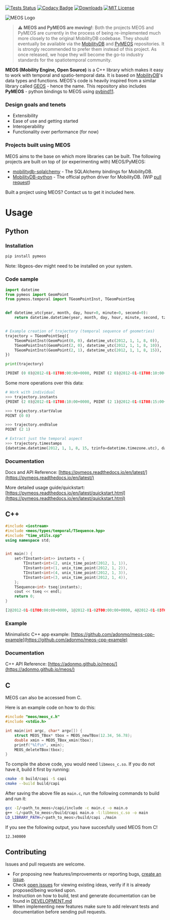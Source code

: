 [![Tests Status](https://github.com/adonmo/meos/workflows/Tests/badge.svg)](https://github.com/adonmo/meos/actions) [![Codacy Badge](https://app.codacy.com/project/badge/Grade/7e51e8a09bdd424f83af953585fd14b9)](https://www.codacy.com/gh/adonmo/meos?utm_source=github.com&amp;utm_medium=referral&amp;utm_content=adonmo/meos&amp;utm_campaign=Badge_Grade) [![Downloads](https://pepy.tech/badge/pymeos)](https://pepy.tech/project/pymeos) [![MIT License](https://img.shields.io/github/license/adonmo/meos.svg)](https://github.com/adonmo/meos/blob/master/LICENSE.txt)

![MEOS Logo](https://i.imgur.com/ppfYUeT.png)

> :warning: **MEOS and PyMEOS are moving!**: Both the projects MEOS and PyMEOS are currently in the process of being re-implemented much more closely to the original MobilityDB codebase. They should eventually be available via the [MobilityDB](https://github.com/MobilityDB/MobilityDB) and [PyMEOS](https://github.com/MobilityDB/PyMEOS) repositories. It is strongly recommended to prefer them instead of this project. As once released, we hope they will become the go-to industry standards for the spatiotemporal community.

**MEOS (Mobility Engine, Open Source)** is a C++ library which makes it easy to work with temporal and spatio-temporal data. It is based on [MobilityDB](https://github.com/MobilityDB/MobilityDB)'s data types and functions. MEOS's code is heavily inspired from a similar library called [GEOS](https://github.com/libgeos/geos) - hence the name. This repository also includes **PyMEOS** - python bindings to MEOS using [pybind11](https://github.com/pybind/pybind11).

### Design goals and tenets
  - Extensibility
  - Ease of use and getting started
  - Interoperability
  - Functionality over performance (for now)

### Projects built using MEOS
MEOS aims to the base on which more libraries can be built. The following projects are built on top of (or experimenting with) MEOS/PyMEOS:
  - [mobilitydb-sqlalchemy](mobilitydb-sqlalchemy) - The SQLAlchemy bindings for MobilityDB.
  - [MobilityDB-python](https://github.com/MobilityDB/MobilityDB-python/) - The official python driver for MobilityDB. (WIP [pull request](https://github.com/MobilityDB/MobilityDB-python/pull/4))

Built a project using MEOS? Contact us to get it included here.

# Usage

## Python

### Installation

```sh
pip install pymeos
```

Note: libgeos-dev might need to be installed on your system.

### Code sample

```python
import datetime
from pymeos import GeomPoint
from pymeos.temporal import TGeomPointInst, TGeomPointSeq


def datetime_utc(year, month, day, hour=0, minute=0, second=0):
    return datetime.datetime(year, month, day, hour, minute, second, tzinfo=datetime.timezone.utc)


# Example creation of trajectory (temporal sequence of geometries)
trajectory = TGeomPointSeq({
    TGeomPointInst(GeomPoint(0, 0), datetime_utc(2012, 1, 1, 8, 0)),
    TGeomPointInst(GeomPoint(2, 0), datetime_utc(2012, 1, 1, 8, 10)),
    TGeomPointInst(GeomPoint(2, 1), datetime_utc(2012, 1, 1, 8, 15)),
})

print(trajectory)
```

```python
[POINT (0 0)@2012-01-01T08:00:00+0000, POINT (2 0)@2012-01-01T08:10:00+0000, POINT (2 1)@2012-01-01T08:15:00+0000)
```

Some more operations over this data:
```python
# Work with individual
>>> trajectory.instants
{POINT (2 0)@2012-01-01T08:10:00+0000, POINT (2 1)@2012-01-01T08:15:00+0000, POINT (0 0)@2012-01-01T08:00:00+0000}

>>> trajectory.startValue
POINT (0 0)

>>> trajectory.endValue
POINT (2 1)

# Extract just the temporal aspect
>>> trajectory.timestamps
{datetime.datetime(2012, 1, 1, 8, 15, tzinfo=datetime.timezone.utc), datetime.datetime(2012, 1, 1, 8, 10, tzinfo=datetime.timezone.utc), datetime.datetime(2012, 1, 1, 8, 0, tzinfo=datetime.timezone.utc)}
```

### Documentation

Docs and API Reference: [https://pymeos.readthedocs.io/en/latest/](https://pymeos.readthedocs.io/en/latest/)

More detailed usage guide/quickstart: [https://pymeos.readthedocs.io/en/latest/quickstart.html](https://pymeos.readthedocs.io/en/latest/quickstart.html)

## C++

```cpp
#include <iostream>
#include <meos/types/temporal/TSequence.hpp>
#include "time_utils.cpp"
using namespace std;


int main() {
    set<TInstant<int>> instants = {
        TInstant<int>(2, unix_time_point(2012, 1, 1)),
        TInstant<int>(1, unix_time_point(2012, 1, 2)),
        TInstant<int>(4, unix_time_point(2012, 1, 3)),
        TInstant<int>(3, unix_time_point(2012, 1, 4)),
    };
    TSequence<int> tseq(instants);
    cout << tseq << endl;
    return 0;
}
```

```python
[2@2012-01-01T00:00:00+0000, 1@2012-01-02T00:00:00+0000, 4@2012-01-03T00:00:00+0000, 3@2012-01-04T00:00:00+0000)
```

### Example

Minimalistic C++ app example: [https://github.com/adonmo/meos-cpp-example](https://github.com/adonmo/meos-cpp-example)

### Documentation

C++ API Reference: [https://adonmo.github.io/meos/](https://adonmo.github.io/meos/)

## C

MEOS can also be accessed from C.

Here is an example code on how to do this:

```c
#include "meos/meos_c.h"
#include <stdio.h>

int main(int argc, char* argv[]) {
    struct MEOS_TBox* tbox = MEOS_newTBox(12.34, 56.78);
    double xmin = MEOS_TBox_xmin(tbox);
    printf("%lf\n", xmin);
    MEOS_deleteTBox(tbox);
}
```
To compile the above code, you would need `libmeos_c.so`. If you do not have it, build it first by running:
```sh
cmake -B build/capi -S capi
cmake --build build/capi
```

After saving the above file as `main.c`, run the following commands to build and run it:

```sh
gcc -I/<path_to_meos>/capi/include -c main.c -o main.o
g++ -L/<path_to_meos>/build/capi main.o -l:libmeos_c.so -o main
LD_LIBRARY_PATH=/<path_to_meos>/build/capi ./main
```
If you see the following output, you have succesfully used MEOS from C!
```
12.340000
```

## Contributing

Issues and pull requests are welcome.
  - For proposing new features/improvements or reporting bugs, [create an issue](https://github.com/adonmo/meos/issues/new/choose).
  - Check [open issues](https://github.com/adonmo/meos/issues) for viewing existing ideas, verify if it is already proposed/being worked upon.
  - Instruction on how to build, test and generate documentation can be found in [DEVELOPMENT.md](DEVELOPMENT.md)
  - When implementing new features make sure to add relevant tests and documentation before sending pull requests.
